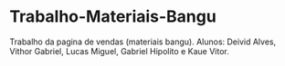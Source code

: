 # Trabalho-Materiais-Bangu
Trabalho da pagina de vendas (materiais bangu).
Alunos: Deivid Alves, Vithor Gabriel, Lucas Miguel, Gabriel Hipolito e Kaue Vitor.
